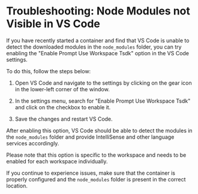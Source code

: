 # Troubleshooting: Node Modules not Visible in VS Code

If you have recently started a container and find that VS Code is unable to detect the downloaded modules in the `node_modules` folder, you can try enabling the "Enable Prompt Use Workspace Tsdk" option in the VS Code settings.

To do this, follow the steps below:

1. Open VS Code and navigate to the settings by clicking on the gear icon in the lower-left corner of the window.

2. In the settings menu, search for "Enable Prompt Use Workspace Tsdk" and click on the checkbox to enable it.

3. Save the changes and restart VS Code.

After enabling this option, VS Code should be able to detect the modules in the `node_modules` folder and provide IntelliSense and other language services accordingly.

Please note that this option is specific to the workspace and needs to be enabled for each workspace individually.

If you continue to experience issues, make sure that the container is properly configured and the `node_modules` folder is present in the correct location.
